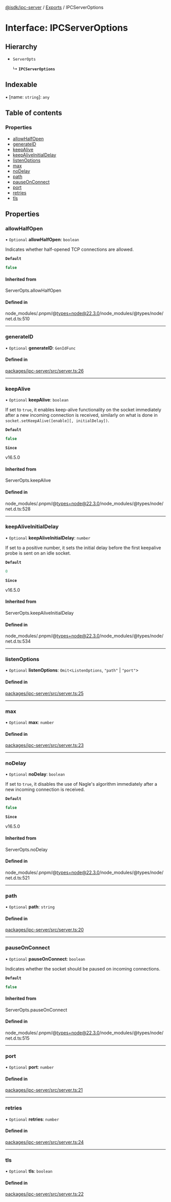 [@isdk/ipc-server](../README.md) / [Exports](../modules.md) / IPCServerOptions

# Interface: IPCServerOptions

## Hierarchy

- `ServerOpts`

  ↳ **`IPCServerOptions`**

## Indexable

▪ [name: `string`]: `any`

## Table of contents

### Properties

- [allowHalfOpen](IPCServerOptions.md#allowhalfopen)
- [generateID](IPCServerOptions.md#generateid)
- [keepAlive](IPCServerOptions.md#keepalive)
- [keepAliveInitialDelay](IPCServerOptions.md#keepaliveinitialdelay)
- [listenOptions](IPCServerOptions.md#listenoptions)
- [max](IPCServerOptions.md#max)
- [noDelay](IPCServerOptions.md#nodelay)
- [path](IPCServerOptions.md#path)
- [pauseOnConnect](IPCServerOptions.md#pauseonconnect)
- [port](IPCServerOptions.md#port)
- [retries](IPCServerOptions.md#retries)
- [tls](IPCServerOptions.md#tls)

## Properties

### allowHalfOpen

• `Optional` **allowHalfOpen**: `boolean`

Indicates whether half-opened TCP connections are allowed.

**`Default`**

```ts
false
```

#### Inherited from

ServerOpts.allowHalfOpen

#### Defined in

node_modules/.pnpm/@types+node@22.3.0/node_modules/@types/node/net.d.ts:510

___

### generateID

• `Optional` **generateID**: `GenIdFunc`

#### Defined in

[packages/ipc-server/src/server.ts:26](https://github.com/isdk/ipc-server.js/blob/a10c4c6790a6635d8eec193e3d6b3e05d6baf9a3/src/server.ts#L26)

___

### keepAlive

• `Optional` **keepAlive**: `boolean`

If set to `true`, it enables keep-alive functionality on the socket immediately after a new incoming connection is received,
similarly on what is done in `socket.setKeepAlive([enable][, initialDelay])`.

**`Default`**

```ts
false
```

**`Since`**

v16.5.0

#### Inherited from

ServerOpts.keepAlive

#### Defined in

node_modules/.pnpm/@types+node@22.3.0/node_modules/@types/node/net.d.ts:528

___

### keepAliveInitialDelay

• `Optional` **keepAliveInitialDelay**: `number`

If set to a positive number, it sets the initial delay before the first keepalive probe is sent on an idle socket.

**`Default`**

```ts
0
```

**`Since`**

v16.5.0

#### Inherited from

ServerOpts.keepAliveInitialDelay

#### Defined in

node_modules/.pnpm/@types+node@22.3.0/node_modules/@types/node/net.d.ts:534

___

### listenOptions

• `Optional` **listenOptions**: `Omit`\<`ListenOptions`, ``"path"`` \| ``"port"``\>

#### Defined in

[packages/ipc-server/src/server.ts:25](https://github.com/isdk/ipc-server.js/blob/a10c4c6790a6635d8eec193e3d6b3e05d6baf9a3/src/server.ts#L25)

___

### max

• `Optional` **max**: `number`

#### Defined in

[packages/ipc-server/src/server.ts:23](https://github.com/isdk/ipc-server.js/blob/a10c4c6790a6635d8eec193e3d6b3e05d6baf9a3/src/server.ts#L23)

___

### noDelay

• `Optional` **noDelay**: `boolean`

If set to `true`, it disables the use of Nagle's algorithm immediately after a new incoming connection is received.

**`Default`**

```ts
false
```

**`Since`**

v16.5.0

#### Inherited from

ServerOpts.noDelay

#### Defined in

node_modules/.pnpm/@types+node@22.3.0/node_modules/@types/node/net.d.ts:521

___

### path

• `Optional` **path**: `string`

#### Defined in

[packages/ipc-server/src/server.ts:20](https://github.com/isdk/ipc-server.js/blob/a10c4c6790a6635d8eec193e3d6b3e05d6baf9a3/src/server.ts#L20)

___

### pauseOnConnect

• `Optional` **pauseOnConnect**: `boolean`

Indicates whether the socket should be paused on incoming connections.

**`Default`**

```ts
false
```

#### Inherited from

ServerOpts.pauseOnConnect

#### Defined in

node_modules/.pnpm/@types+node@22.3.0/node_modules/@types/node/net.d.ts:515

___

### port

• `Optional` **port**: `number`

#### Defined in

[packages/ipc-server/src/server.ts:21](https://github.com/isdk/ipc-server.js/blob/a10c4c6790a6635d8eec193e3d6b3e05d6baf9a3/src/server.ts#L21)

___

### retries

• `Optional` **retries**: `number`

#### Defined in

[packages/ipc-server/src/server.ts:24](https://github.com/isdk/ipc-server.js/blob/a10c4c6790a6635d8eec193e3d6b3e05d6baf9a3/src/server.ts#L24)

___

### tls

• `Optional` **tls**: `boolean`

#### Defined in

[packages/ipc-server/src/server.ts:22](https://github.com/isdk/ipc-server.js/blob/a10c4c6790a6635d8eec193e3d6b3e05d6baf9a3/src/server.ts#L22)
